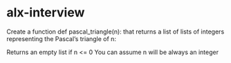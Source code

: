# alx-interview

Create a function def pascal_triangle(n): that returns a list of lists of integers representing the Pascal’s triangle of n:

Returns an empty list if n <= 0
You can assume n will be always an integer
